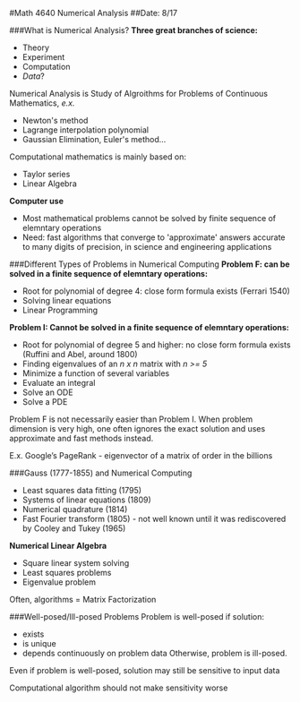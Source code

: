 #Math 4640 Numerical Analysis
##Date: 8/17

###What is Numerical Analysis?
**Three great branches of science:**
- Theory
- Experiment
- Computation
- *Data*?

Numerical Analysis is Study of Algroithms for Problems of Continuous Mathematics, *e.x.*
- Newton's method
- Lagrange interpolation polynomial
- Gaussian Elimination, Euler's method...

Computational mathematics is mainly based on:
- Taylor series
- Linear Algebra

**Computer use**
- Most mathematical problems cannot be solved by finite sequence of elemntary operations
- Need: fast algorithms that converge to 'approximate' answers accurate to many digits of precision, in science and engineering applications

###Different Types of Problems in Numerical Computing
**Problem F: can be solved in a finite sequence of elemntary operations:**
- Root for polynomial of degree 4: close form formula exists (Ferrari 1540)
- Solving linear equations
- Linear Programming

**Problem I: Cannot be solved in a finite sequence of elemntary operations:**
- Root for polynomial of degree 5 and higher: no close form formula exists (Ruffini and Abel, around 1800)
- Finding eigenvalues of an *n x n* matrix with *n >= 5*
- Minimize a function of several variables
- Evaluate an integral
- Solve an ODE
- Solve a PDE

Problem F is not necessarily easier than Problem I.  When problem dimension is very high, one often ignores the exact
solution and uses approximate and fast methods instead.

E.x. Google’s PageRank - eigenvector of a matrix of order in the billions

###Gauss (1777-1855) and Numerical Computing
- Least squares data fitting (1795)
- Systems of linear equations (1809)
- Numerical quadrature (1814)
- Fast Fourier transform (1805) - not well known until it was rediscovered by Cooley and Tukey (1965)

**Numerical Linear Algebra**
- Square linear system solving
- Least squares problems
- Eigenvalue problem

Often, algorithms = Matrix Factorization

###Well-posed/Ill-posed Problems
Problem is well-posed if solution:
- exists
- is unique
- depends continuously on problem data
Otherwise, problem is ill-posed.

Even if problem is well-posed, solution may still be sensitive to input data

Computational algorithm should not make sensitivity worse